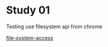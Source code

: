 # Study 01

Testing use filesystem api from chrome

[file-system-access](https://developer.chrome.com/articles/file-system-access/)